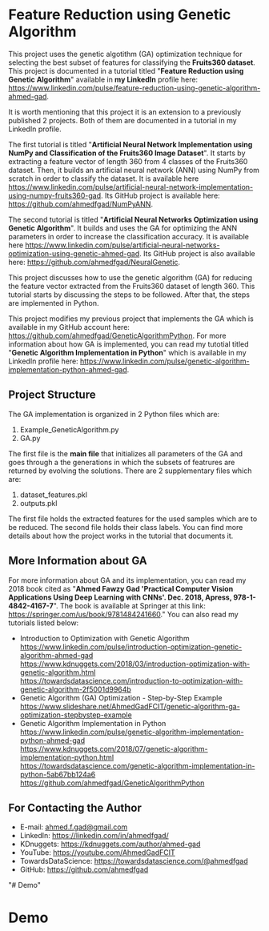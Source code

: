 # Feature Reduction using Genetic Algorithm
This project uses the genetic algotithm (GA) optimization technique for selecting the best subset of features for classifying the **Fruits360 dataset**. This project is documented in a tutorial titled "**Feature Reduction using Genetic Algorithm**" available in **my LinkedIn** profile here: https://www.linkedin.com/pulse/feature-reduction-using-genetic-algorithm-ahmed-gad.

It is worth mentioning that this project it is an extension to a previously published 2 projects. Both of them are documented in a tutorial in my LinkedIn profile.

The first tutorial is titled "**Artificial Neural Network Implementation using NumPy and Classification of the Fruits360 Image Dataset**". It starts by extracting a feature vector of length 360 from 4 classes of the Fruits360 dataset. Then, it builds an artificial neural network (ANN) using NumPy from scratch in order to classify the dataset. It is available here https://www.linkedin.com/pulse/artificial-neural-network-implementation-using-numpy-fruits360-gad. Its GitHub project is available here: https://github.com/ahmedfgad/NumPyANN. 

The second tutorial is titled "**Artificial Neural Networks Optimization using Genetic Algorithm**". It builds and uses the GA for optimizing the ANN parameters in order to increase the classification accuracy. It is available here https://www.linkedin.com/pulse/artificial-neural-networks-optimization-using-genetic-ahmed-gad. Its GitHub project is also available here: https://github.com/ahmedfgad/NeuralGenetic.

This project discusses how to use the genetic algorithm (GA) for reducing the feature vector extracted from the Fruits360 dataset of length 360. This tutorial starts by discussing the steps to be followed. After that, the steps are implemented in Python.

This project modifies my previous project that implements the GA which is available in my GitHub account here: https://github.com/ahmedfgad/GeneticAlgorithmPython. For more information about how GA is implemented, you can read my tutotial titled "**Genetic Algorithm Implementation in Python**" which is available in my LinkedIn profile here: https://www.linkedin.com/pulse/genetic-algorithm-implementation-python-ahmed-gad.

## Project Structure
The GA implementation is organized in 2 Python files which are:
1. Example_GeneticAlgorithm.py
2. GA.py

The first file is the **main file** that initializes all parameters of the GA and goes through a the generations in which the subsets of featrures are returned by evolving the solutions. There are 2 supplementary files which are:
1. dataset_features.pkl
2. outputs.pkl

The first file holds the extracted features for the used samples which are to be reduced. The second file holds their class labels.
You can find more details about how the project works in the tutorial that documents it.

## More Information about GA
For more information about GA and its implementation, you can read my 2018 book cited as "**Ahmed Fawzy Gad 'Practical Computer Vision Applications Using Deep Learning with CNNs'. Dec. 2018, Apress, 978-1-4842-4167-7**". The book is available at Springer at this link: https://springer.com/us/book/9781484241660." You can also read my tutorials listed below:
* Introduction to Optimization with Genetic Algorithm  
https://www.linkedin.com/pulse/introduction-optimization-genetic-algorithm-ahmed-gad  
https://www.kdnuggets.com/2018/03/introduction-optimization-with-genetic-algorithm.html  
https://towardsdatascience.com/introduction-to-optimization-with-genetic-algorithm-2f5001d9964b  
* Genetic Algorithm (GA) Optimization - Step-by-Step Example  
https://www.slideshare.net/AhmedGadFCIT/genetic-algorithm-ga-optimization-stepbystep-example  
* Genetic Algorithm Implementation in Python  
https://www.linkedin.com/pulse/genetic-algorithm-implementation-python-ahmed-gad  
https://www.kdnuggets.com/2018/07/genetic-algorithm-implementation-python.html  
https://towardsdatascience.com/genetic-algorithm-implementation-in-python-5ab67bb124a6  
https://github.com/ahmedfgad/GeneticAlgorithmPython  

## For Contacting the Author
* E-mail: ahmed.f.gad@gmail.com
* LinkedIn: https://linkedin.com/in/ahmedfgad/
* KDnuggets: https://kdnuggets.com/author/ahmed-gad
* YouTube: https://youtube.com/AhmedGadFCIT
* TowardsDataScience: https://towardsdatascience.com/@ahmedfgad
* GitHub: https://github.com/ahmedfgad


"# Demo" 
# Demo
